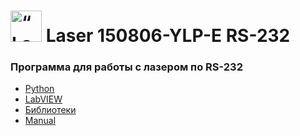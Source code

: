 # <img src="https://upload.wikimedia.org/wikipedia/commons/9/94/Laser-symbol.svg" alt= “LaserCOM” width="50px"> Laser 150806-YLP-E RS-232
 

### Программа для работы с лазером по RS-232

* [Python](https://github.com/XYI7I/COMport/tree/main/RS-232)<br>
* [LabVIEW](https://github.com/XYI7I/COMport/tree/main/LaserCOM)<br>
* [Библиотеки](https://github.com/XYI7I/COMport/tree/main/Libraries)
* [Manual](https://github.com/XYI7I/COMport/blob/main/150806-YLP%20series%20interface%20specification%20type%20E.PDF)
